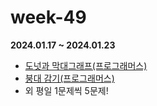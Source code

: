 # week-49

**2024.01.17 ~ 2024.01.23**

- [도넛과 막대그래프(프로그래머스)](https://school.programmers.co.kr/learn/courses/30/lessons/258711)
- [붕대 감기(프로그래머스)](https://school.programmers.co.kr/learn/courses/30/lessons/250137)
- 외 평일 1문제씩 5문제!
